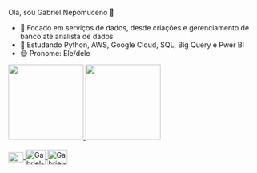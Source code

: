 Olá, sou Gabriel Nepomuceno 👋

- 🔭 Focado em serviços de dados, desde criações e gerenciamento de banco até analista de dados
- 🌱 Estudando Python, AWS, Google Cloud, SQL, Big Query e Pwer BI
- 😄 Pronome: Ele/dele

<div>
  <a href="https://github.com/GabrielNepomuceno">
  <img height="150em" src="https://github-readme-stats.vercel.app/api/top-langs/?username=GabrielNepomuceno&show_icons=true&theme=dark&include_all_commits=true&count_private=tre" />
  <img height="150em" src="https://github-readme-stats.vercel.app/api/top-langs/?username=GabrielNepomuceno&layout=compact&langs_count=16&theme=dark"/>
</div>

<div style="display: inline_block"><br>
  <img align="center" alt="Gabriel-Pandas" height="20" width="30" src="https://cdn.jsdelivr.net/gh/devicons/devicon/icons/adonisjs/adonisjs-original.svg" />
  <img align="center" alt="Gabriel-Python" height="30" width="40" src="https://raw.githubusercontent.com/devicons/master/icons/python/python-original.svg" />   
  <img align="center" alt="Gabriel-Python" height="30" width="40" src="https://cdn.jsdelivr.net/gh/devicons/devicon/icons/adonisjs/adonisjs-original.svg" />
          
          
</div>                                                                                                                                                                                                                                                                                        
